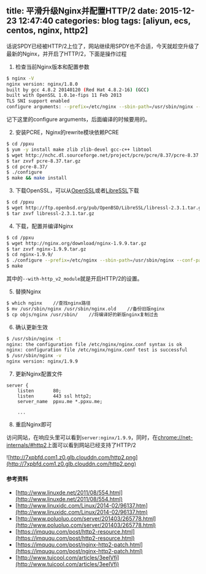 title: 平滑升级Nginx并配置HTTP/2
date: 2015-12-23 12:47:40
categories: blog
tags: [aliyun, ecs, centos, nginx, http2]
---
话说SPDY已经被HTTP/2上位了，网站继续用SPDY也不合适，今天就趁空升级了最新的Nginx，并开启了HTTP/2，下面是操作过程

<!--more-->

1. 检查当前Nginx版本和配置参数

  ``` bash
  $ nginx -V
  nginx version: nginx/1.8.0
  built by gcc 4.8.2 20140120 (Red Hat 4.8.2-16) (GCC)
  built with OpenSSL 1.0.1e-fips 11 Feb 2013
  TLS SNI support enabled
  configure arguments: --prefix=/etc/nginx --sbin-path=/usr/sbin/nginx --conf-path=/etc/nginx/nginx.conf --error-log-path=/var/log/nginx/error.log --http-log-path=/var/log/nginx/access.log --pid-path=/var/run/nginx.pid --lock-path=/var/run/nginx.lock --http-client-body-temp-path=/var/cache/nginx/client_temp --http-proxy-temp-path=/var/cache/nginx/proxy_temp --http-fastcgi-temp-path=/var/cache/nginx/fastcgi_temp --http-uwsgi-temp-path=/var/cache/nginx/uwsgi_temp --http-scgi-temp-path=/var/cache/nginx/scgi_temp --user=nginx --group=nginx --with-openssl=../libressl-2.2.2 --with-http_v2_module --with-http_ssl_module --with-http_realip_module --with-http_addition_module --with-http_sub_module --with-http_dav_module --with-http_flv_module --with-http_mp4_module --with-http_gunzip_module --with-http_gzip_static_module --with-http_random_index_module --with-http_secure_link_module --with-http_stub_status_module --with-http_auth_request_module --with-mail --with-mail_ssl_module --with-file-aio --with-ipv6 --with-http_spdy_module --with-cc-opt='-O2 -g -pipe -Wp,-D_FORTIFY_SOURCE=2 -fexceptions -fstack-protector --param=ssp-buffer-size=4 -m64 -mtune=generic'
  ```

  记下这里的configure arguments，后面编译的时候要用的。

2. 安装PCRE，Nginx的rewrite模块依赖PCRE

  ``` bash
  $ cd /ppxu
  $ yum -y install make zlib zlib-devel gcc-c++ libtool
  $ wget http://nchc.dl.sourceforge.net/project/pcre/pcre/8.37/pcre-8.37.tar.gz
  $ tar zxvf pcre-8.37.tar.gz
  $ cd pcre-8.37/
  $ ./configure
  $ make && make install
  ```

3. 下载OpenSSL，可以从[OpenSSL](https://www.openssl.org/)或者[LibreSSL](http://www.libressl.org/)下载

  ``` bash
  $ cd /ppxu
  $ wget http://ftp.openbsd.org/pub/OpenBSD/LibreSSL/libressl-2.3.1.tar.gz
  $ tar zxvf libressl-2.3.1.tar.gz
  ```

4. 下载，配置并编译Nginx

  ``` bash
  $ cd /ppxu
  $ wget http://nginx.org/download/nginx-1.9.9.tar.gz
  $ tar zxvf nginx-1.9.9.tar.gz
  $ cd nginx-1.9.9/
  $ ./configure --prefix=/etc/nginx --sbin-path=/usr/sbin/nginx --conf-path=/etc/nginx/nginx.conf --error-log-path=/var/log/nginx/error.log --http-log-path=/var/log/nginx/access.log --pid-path=/var/run/nginx.pid --lock-path=/var/run/nginx.lock --http-client-body-temp-path=/var/cache/nginx/client_temp --http-proxy-temp-path=/var/cache/nginx/proxy_temp --http-fastcgi-temp-path=/var/cache/nginx/fastcgi_temp --http-uwsgi-temp-path=/var/cache/nginx/uwsgi_temp --http-scgi-temp-path=/var/cache/nginx/scgi_temp --user=nginx --group=nginx --with-openssl=../libressl-2.3.1 --with-http_v2_module --with-http_ssl_module --with-http_realip_module --with-http_addition_module --with-http_sub_module --with-http_dav_module --with-http_flv_module --with-http_mp4_module --with-http_gunzip_module --with-http_gzip_static_module --with-http_random_index_module --with-http_secure_link_module --with-http_stub_status_module --with-http_auth_request_module --with-mail --with-mail_ssl_module --with-file-aio --with-ipv6 --with-cc-opt='-O2 -g -pipe -Wp,-D_FORTIFY_SOURCE=2 -fexceptions -fstack-protector --param=ssp-buffer-size=4 -m64 -mtune=generic'
  $ make
  ```

  其中的`--with-http_v2_module`就是开启HTTP/2的设置。

5. 替换Nginx

  ``` bash
  $ which nginx    //查找nginx路径
  $ mv /usr/sbin/nginx /usr/sbin/nginx.old    //备份旧版nginx
  $ cp objs/nginx /usr/sbin/    //将编译好的新版nginx复制过去
  ```

6. 确认更新生效

  ``` bash
  $ /usr/sbin/nginx -t
  nginx: the configuration file /etc/nginx/nginx.conf syntax is ok
  nginx: configuration file /etc/nginx/nginx.conf test is successful
  $ /usr/sbin/nginx -v
  nginx version: nginx/1.9.9
  ```

7. 更新Nginx配置文件

  ```
  server {
      listen       80;
      listen       443 ssl http2;
      server_name  ppxu.me *.ppxu.me;

      ...
  ```

8. 重启Nginx即可

访问网站，在响应头里可以看到`server:nginx/1.9.9`，同时，在[chrome://net-internals/#http2](chrome://net-internals/#http2)上面可以看到网站已经支持了HTTP/2

![http://7xpbfd.com1.z0.glb.clouddn.com/http2.png](http://7xpbfd.com1.z0.glb.clouddn.com/http2.png)

#### 参考资料

* [http://www.linuxde.net/2011/08/554.html](http://www.linuxde.net/2011/08/554.html)
* [http://www.linuxidc.com/Linux/2014-02/96137.htm](http://www.linuxidc.com/Linux/2014-02/96137.htm)
* [http://www.poluoluo.com/server/201403/265778.html](http://www.poluoluo.com/server/201403/265778.html)
* [https://imququ.com/post/http2-resource.html](https://imququ.com/post/http2-resource.html)
* [https://imququ.com/post/nginx-http2-patch.html](https://imququ.com/post/nginx-http2-patch.html)
* [http://www.tuicool.com/articles/3eeIVfi](http://www.tuicool.com/articles/3eeIVfi)
